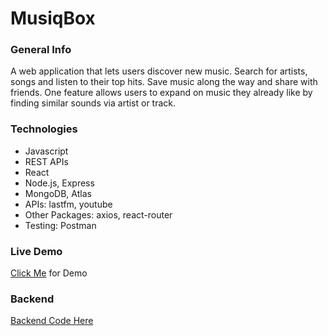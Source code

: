 # MusiqBox

### General Info
A web application that lets users discover new music. Search for artists, songs and listen to their top hits. Save music along the way and share with friends. One feature allows users to expand on music they already like by finding similar sounds via artist or track. 

### Technologies
* Javascript
* REST APIs
* React
* Node.js, Express
* MongoDB, Atlas
* APIs: lastfm, youtube
* Other Packages: axios, react-router
* Testing: Postman

### Live Demo
[Click Me](https://musiqbox.herokuapp.com/) for Demo 

### Backend
[Backend Code Here](https://github.com/jaredmez/mb-backend)